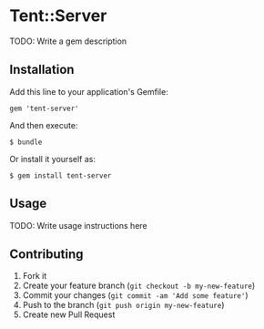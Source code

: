 # Tent::Server

TODO: Write a gem description

## Installation

Add this line to your application's Gemfile:

    gem 'tent-server'

And then execute:

    $ bundle

Or install it yourself as:

    $ gem install tent-server

## Usage

TODO: Write usage instructions here

## Contributing

1. Fork it
2. Create your feature branch (`git checkout -b my-new-feature`)
3. Commit your changes (`git commit -am 'Add some feature'`)
4. Push to the branch (`git push origin my-new-feature`)
5. Create new Pull Request
